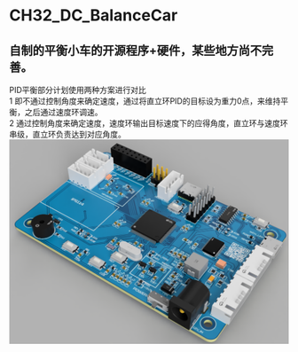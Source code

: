 # CH32_DC_BalanceCar
##  自制的平衡小车的开源程序+硬件，某些地方尚不完善。
PID平衡部分计划使用两种方案进行对比  
1 即不通过控制角度来确定速度，通过将直立环PID的目标设为重力0点，来维持平衡，之后通过速度环调速。  
2 通过控制角度来确定速度，速度环输出目标速度下的应得角度，直立环与速度环串级，直立环负责达到对应角度。  
![image1](e37d1467-8ae9-48a0-a027-8bc2320a6e66.PNG)

